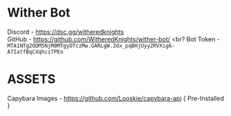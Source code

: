 # Wither Bot

Discord      - https://dsc.gg/witheredknights
<br>
GitHub       - https://github.com/WitheredKnights/wither-bot/
<br?
Bot Token    - `MTA1NTg2ODM5NjM0MTgyOTczMw.GARLgW.2dx_pqBHjUyy2RVXig6-A7IatfBqCXqhcz7PEo`

# ASSETS
Capybara Images - https://github.com/Looskie/capybara-api { Pre-Installed }
